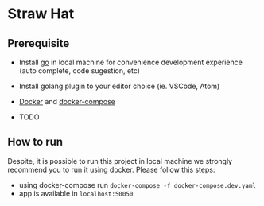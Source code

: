# Straw Hat

## Prerequisite

- Install [go](https://golang.org/doc/install) in local machine for convenience development experience (auto complete, code sugestion, etc)
- Install golang plugin to your editor choice (ie. VSCode, Atom)
- [Docker](https://docs.docker.com/install/) and [docker-compose](https://docs.docker.com/compose/)

- TODO

## How to run

Despite, it is possible to run this project in local machine we strongly recommend you to run it using docker. Please follow this steps:

- using docker-compose run `docker-compose -f docker-compose.dev.yaml`
- app is available in `localhost:50050`
